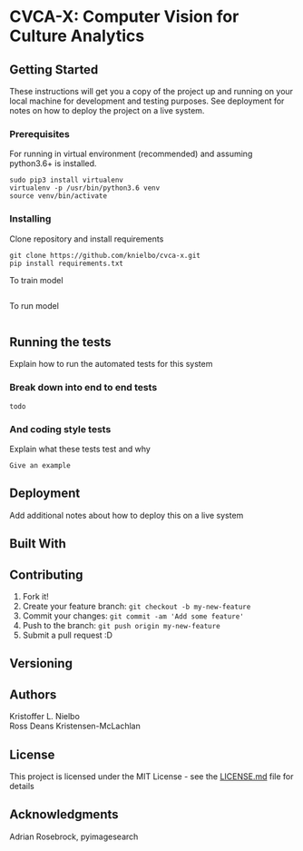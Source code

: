 # CVCA-X: Computer Vision for Culture Analytics #

## Getting Started

These instructions will get you a copy of the project up and running on your local machine for development and testing purposes. See deployment for notes on how to deploy the project on a live system.

### Prerequisites

For running in virtual environment (recommended) and assuming python3.6+ is installed.

```
sudo pip3 install virtualenv
virtualenv -p /usr/bin/python3.6 venv
source venv/bin/activate
```

### Installing

Clone repository and install requirements

```
git clone https://github.com/knielbo/cvca-x.git
pip install requirements.txt
```

To train model

```

```

To run model

```

```


## Running the tests

Explain how to run the automated tests for this system

### Break down into end to end tests

```
todo
```

### And coding style tests

Explain what these tests test and why

```
Give an example
```

## Deployment

Add additional notes about how to deploy this on a live system

## Built With


## Contributing

1. Fork it!
2. Create your feature branch: `git checkout -b my-new-feature`
3. Commit your changes: `git commit -am 'Add some feature'`
4. Push to the branch: `git push origin my-new-feature`
5. Submit a pull request :D

## Versioning


## Authors
Kristoffer L. Nielbo  
Ross Deans Kristensen-McLachlan

## License

This project is licensed under the MIT License - see the [LICENSE.md](LICENSE.md) file for details

## Acknowledgments

Adrian Rosebrock, pyimagesearch
